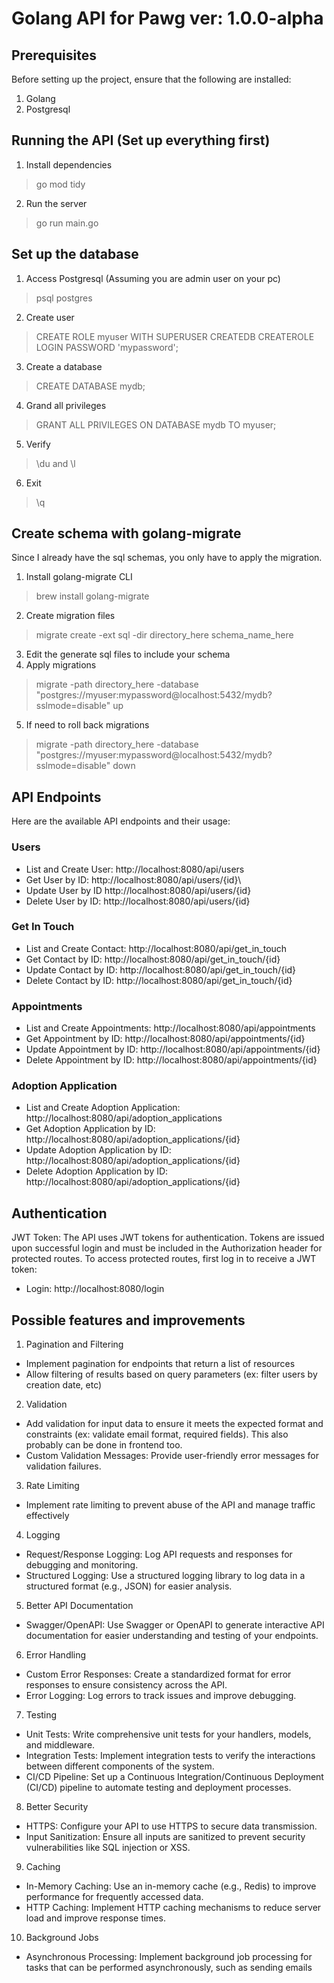 # Golang API for Pawg ver: 1.0.0-alpha

## Prerequisites

Before setting up the project, ensure that the following are installed:
1. Golang
2. Postgresql


## Running the API (Set up everything first)

1. Install dependencies
> go mod tidy
2. Run the server
> go run main.go

## Set up the database

1. Access Postgresql (Assuming you are admin user on your pc)
> psql postgres
2. Create user
> CREATE ROLE myuser WITH SUPERUSER CREATEDB CREATEROLE LOGIN PASSWORD 'mypassword';
3. Create a database
> CREATE DATABASE mydb;
4. Grand all privileges
> GRANT ALL PRIVILEGES ON DATABASE mydb TO myuser;
5. Verify
> \du and \l
6. Exit
> \q

## Create schema with golang-migrate

Since I already have the sql schemas, you only have to apply the migration.
1. Install golang-migrate CLI
> brew install golang-migrate
2. Create migration files
> migrate create -ext sql -dir directory_here schema_name_here
3. Edit the generate sql files to include your schema
4. Apply migrations
> migrate -path directory_here -database "postgres://myuser:mypassword@localhost:5432/mydb?sslmode=disable" up
5. If need to roll back migrations
> migrate -path directory_here -database "postgres://myuser:mypassword@localhost:5432/mydb?sslmode=disable" down

## API Endpoints

Here are the available API endpoints and their usage:

### Users

- List and Create User: http://localhost:8080/api/users
- Get User by ID: http://localhost:8080/api/users/{id}\
- Update User by ID http://localhost:8080/api/users/{id}
- Delete User by ID: http://localhost:8080/api/users/{id}

### Get In Touch

- List and Create Contact: http://localhost:8080/api/get_in_touch
- Get Contact by ID: http://localhost:8080/api/get_in_touch/{id}
- Update Contact by ID: http://localhost:8080/api/get_in_touch/{id}
- Delete Contact by ID: http://localhost:8080/api/get_in_touch/{id}

### Appointments

- List and Create Appointments: http://localhost:8080/api/appointments
- Get Appointment by ID: http://localhost:8080/api/appointments/{id}
- Update Appointment by ID: http://localhost:8080/api/appointments/{id}
- Delete Appointment by ID: http://localhost:8080/api/appointments/{id}

### Adoption Application

- List and Create Adoption Application: http://localhost:8080/api/adoption_applications
- Get Adoption Application by ID: http://localhost:8080/api/adoption_applications/{id}
- Update Adoption Application by ID: http://localhost:8080/api/adoption_applications/{id}
- Delete Adoption Application by ID: http://localhost:8080/api/adoption_applications/{id}

## Authentication

JWT Token: The API uses JWT tokens for authentication. Tokens are issued upon successful login and must be included in the Authorization header for protected routes.
To access protected routes, first log in to receive a JWT token:
- Login: http://localhost:8080/login

## Possible features and improvements

1. Pagination and Filtering
- Implement pagination for endpoints that return a list of resources
- Allow filtering of results based on query parameters (ex: filter users by creation date, etc)
2. Validation
- Add validation for input data to ensure it meets the expected format and constraints (ex: validate email format, required fields). This also probably can be done in frontend too.
- Custom Validation Messages: Provide user-friendly error messages for validation failures.
3. Rate Limiting
- Implement rate limiting to prevent abuse of the API and manage traffic effectively
4. Logging
- Request/Response Logging: Log API requests and responses for debugging and monitoring.
- Structured Logging: Use a structured logging library to log data in a structured format (e.g., JSON) for easier analysis.
5. Better API Documentation
- Swagger/OpenAPI: Use Swagger or OpenAPI to generate interactive API documentation for easier understanding and testing of your endpoints.
6. Error Handling
- Custom Error Responses: Create a standardized format for error responses to ensure consistency across the API.
- Error Logging: Log errors to track issues and improve debugging.
7. Testing
- Unit Tests: Write comprehensive unit tests for your handlers, models, and middleware.
- Integration Tests: Implement integration tests to verify the interactions between different components of the system.
- CI/CD Pipeline: Set up a Continuous Integration/Continuous Deployment (CI/CD) pipeline to automate testing and deployment processes.
8. Better Security
- HTTPS: Configure your API to use HTTPS to secure data transmission.
- Input Sanitization: Ensure all inputs are sanitized to prevent security vulnerabilities like SQL injection or XSS.
9. Caching 
- In-Memory Caching: Use an in-memory cache (e.g., Redis) to improve performance for frequently accessed data.
- HTTP Caching: Implement HTTP caching mechanisms to reduce server load and improve response times.
10. Background Jobs
- Asynchronous Processing: Implement background job processing for tasks that can be performed asynchronously, such as sending emails